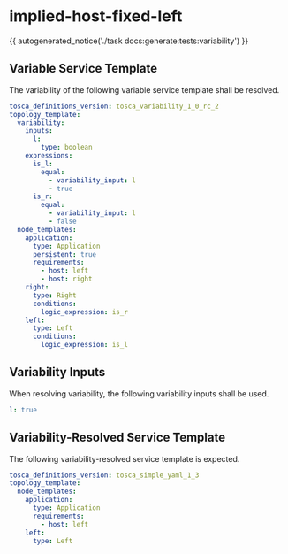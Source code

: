 # implied-host-fixed-left

{{ autogenerated_notice('./task docs:generate:tests:variability') }}


## Variable Service Template

The variability of the following variable service template shall be resolved.

```yaml linenums="1"
tosca_definitions_version: tosca_variability_1_0_rc_2
topology_template:
  variability:
    inputs:
      l:
        type: boolean
    expressions:
      is_l:
        equal:
          - variability_input: l
          - true
      is_r:
        equal:
          - variability_input: l
          - false
  node_templates:
    application:
      type: Application
      persistent: true
      requirements:
        - host: left
        - host: right
    right:
      type: Right
      conditions:
        logic_expression: is_r
    left:
      type: Left
      conditions:
        logic_expression: is_l
```

## Variability Inputs

When resolving variability, the following variability inputs shall be used.

```yaml linenums="1"
l: true
```



## Variability-Resolved Service Template

The following variability-resolved service template is expected.

```yaml linenums="1"
tosca_definitions_version: tosca_simple_yaml_1_3
topology_template:
  node_templates:
    application:
      type: Application
      requirements:
        - host: left
    left:
      type: Left
```

